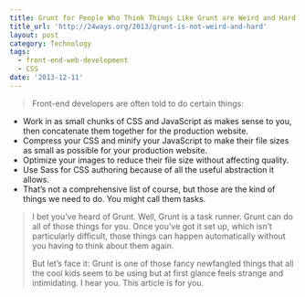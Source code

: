```yaml
---
title: Grunt for People Who Think Things Like Grunt are Weird and Hard
title_url: 'http://24ways.org/2013/grunt-is-not-weird-and-hard'
layout: post
category: Technology
tags:
  - front-end-web-development
  - CSS
date: '2013-12-11'
---
```

> Front-end developers are often told to do certain things:
> 
- Work in as small chunks of CSS and JavaScript as makes sense to you, then concatenate them together for the production website.
- Compress your CSS and minify your JavaScript to make their file sizes as small as possible for your production website.
- Optimize your images to reduce their file size without affecting quality.
- Use Sass for CSS authoring because of all the useful abstraction it allows.
- That’s not a comprehensive list of course, but those are the kind of things we need to do. You might call them tasks.
> 
> I bet you’ve heard of Grunt. Well, Grunt is a task runner. Grunt can do all of those things for you. Once you’ve got it set up, which isn’t particularly difficult, those things can happen automatically without you having to think about them again.
> 
> But let’s face it: Grunt is one of those fancy newfangled things that all the cool kids seem to be using but at first glance feels strange and intimidating. I hear you. This article is for you.

